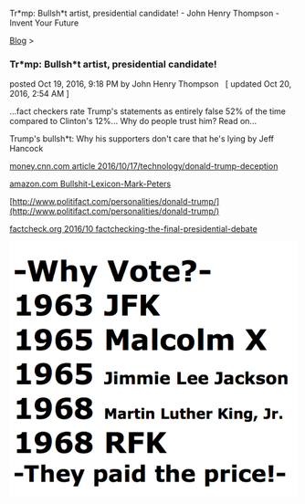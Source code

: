 Tr\*mp: Bullsh\*t artist, presidential candidate! - John Henry Thompson - Invent Your Future   
    

[Blog](../z-blog-1.md)‎ > ‎

### Tr\*mp: Bullsh\*t artist, presidential candidate!

posted Oct 19, 2016, 9:18 PM by John Henry Thompson   \[ updated Oct 20, 2016, 2:54 AM \]

...fact checkers rate Trump's statements as entirely false 52% of the time compared to Clinton's 12%... Why do people trust him? Read on...

  

Trump's bullsh\*t: Why his supporters don't care that he's lying by Jeff Hancock

  

[money.cnn.com article 2016/10/17/technology/donald-trump-deception](http://money.cnn.com/2016/10/17/technology/donald-trump-deception/index.html)

  

[amazon.com Bullshit-Lexicon-Mark-Peters](https://www.amazon.com/Bullshit-Lexicon-Mark-Peters/dp/1101904534/ref=sr_1_1?s=books&ie=UTF8&qid=1475877943&sr=1-1&keywords=lexicon+bullshit)

  

[http://www.politifact.com/personalities/donald-trump/](http://www.politifact.com/personalities/donald-trump/)

  

[factcheck.org 2016/10 factchecking-the-final-presidential-debate](http://www.factcheck.org/2016/10/factchecking-the-final-presidential-debate-2/)

  

[![](../_/rsrc/1476955921988/z-blog-1/abullshtartistisapresidentialcandidate/Why-Vote.png)](http://www.johnhenrythompson.com/z-blog-1/abullshtartistisapresidentialcandidate/Why-Vote.png?attredirects=0)

  

